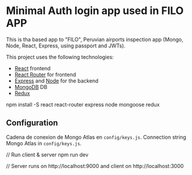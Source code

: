 # Minimal Auth login app used in FILO APP
 
This is tha based app to "FILO", Peruvian airports inspection app (Mongo, Node, React, Express, using passport and JWTs).

This project uses the following technologies:

- [React](https://reactjs.org) frontend
- [React Router](https://reacttraining.com/react-router/) for frontend
- [Express](http://expressjs.com/) and [Node](https://nodejs.org/en/) for the backend
- [MongoDB](https://www.mongodb.com/) DB
- [Redux](https://redux.js.org/basics/usagewithreact)  

npm install -S react react-router express node mongoose redux

## Configuration

Cadena de conexion de Mongo Atlas en `config/keys.js`.
Connection string Mongo Atlas in `config/keys.js`.



// Run client & server 
npm run dev

// Server runs on http://localhost:9000 and client on http://localhost:3000
